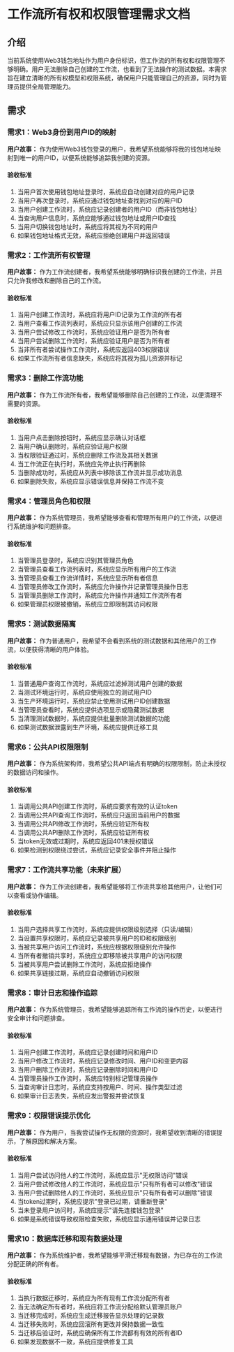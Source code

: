 # 工作流所有权和权限管理需求文档

## 介绍

当前系统使用Web3钱包地址作为用户身份标识，但工作流的所有权和权限管理不够明确。用户无法删除自己创建的工作流，也看到了无法操作的测试数据。本需求旨在建立清晰的所有权模型和权限系统，确保用户只能管理自己的资源，同时为管理员提供全局管理能力。

## 需求

### 需求1：Web3身份到用户ID的映射

**用户故事：** 作为使用Web3钱包登录的用户，我希望系统能够将我的钱包地址映射到唯一的用户ID，以便系统能够追踪我创建的资源。

#### 验收标准

1. 当用户首次使用钱包地址登录时，系统应自动创建对应的用户记录
2. 当用户再次登录时，系统应通过钱包地址查找到对应的用户ID
3. 当用户创建工作流时，系统应记录创建者的用户ID（而非钱包地址）
4. 当查询用户信息时，系统应能够通过钱包地址或用户ID查找
5. 当用户切换钱包地址时，系统应将其视为不同的用户
6. 如果钱包地址格式无效，系统应拒绝创建用户并返回错误

### 需求2：工作流所有权管理

**用户故事：** 作为工作流创建者，我希望系统能够明确标识我创建的工作流，并且只允许我修改和删除自己的工作流。

#### 验收标准

1. 当用户创建工作流时，系统应将用户ID记录为工作流的所有者
2. 当用户查看工作流列表时，系统应只显示该用户创建的工作流
3. 当用户尝试修改工作流时，系统应验证用户是否为所有者
4. 当用户尝试删除工作流时，系统应验证用户是否为所有者
5. 当非所有者尝试操作工作流时，系统应返回403权限错误
6. 如果工作流所有者信息缺失，系统应将其视为孤儿资源并标记

### 需求3：删除工作流功能

**用户故事：** 作为工作流所有者，我希望能够删除自己创建的工作流，以便清理不需要的资源。

#### 验收标准

1. 当用户点击删除按钮时，系统应显示确认对话框
2. 当用户确认删除时，系统应验证用户权限
3. 当权限验证通过时，系统应删除工作流及其相关数据
4. 当工作流正在执行时，系统应先停止执行再删除
5. 当删除成功时，系统应从列表中移除该工作流并显示成功消息
6. 如果删除失败，系统应显示错误信息并保持工作流不变

### 需求4：管理员角色和权限

**用户故事：** 作为系统管理员，我希望能够查看和管理所有用户的工作流，以便进行系统维护和问题排查。

#### 验收标准

1. 当管理员登录时，系统应识别其管理员角色
2. 当管理员查看工作流列表时，系统应显示所有用户的工作流
3. 当管理员查看工作流详情时，系统应显示所有者信息
4. 当管理员修改工作流时，系统应允许操作并记录管理员操作日志
5. 当管理员删除工作流时，系统应允许操作并通知工作流所有者
6. 如果管理员权限被撤销，系统应立即限制其访问权限

### 需求5：测试数据隔离

**用户故事：** 作为普通用户，我希望不会看到系统的测试数据和其他用户的工作流，以便获得清晰的用户体验。

#### 验收标准

1. 当普通用户查询工作流时，系统应过滤掉测试用户创建的数据
2. 当测试环境运行时，系统应使用独立的测试用户ID
3. 当生产环境运行时，系统应禁止使用测试用户ID创建数据
4. 当管理员查看时，系统应提供选项显示或隐藏测试数据
5. 当清理测试数据时，系统应提供批量删除测试数据的功能
6. 如果测试数据泄露到生产环境，系统应提供迁移工具

### 需求6：公共API权限限制

**用户故事：** 作为系统架构师，我希望公共API端点有明确的权限限制，防止未授权的数据访问和操作。

#### 验收标准

1. 当调用公共API创建工作流时，系统应要求有效的认证token
2. 当调用公共API查询工作流时，系统应只返回当前用户的数据
3. 当调用公共API修改工作流时，系统应验证所有权
4. 当调用公共API删除工作流时，系统应验证所有权
5. 当token无效或过期时，系统应返回401未授权错误
6. 如果检测到权限绕过尝试，系统应记录安全事件并阻止操作

### 需求7：工作流共享功能（未来扩展）

**用户故事：** 作为工作流创建者，我希望能够将工作流共享给其他用户，让他们可以查看或协作编辑。

#### 验收标准

1. 当用户选择共享工作流时，系统应提供权限级别选择（只读/编辑）
2. 当设置共享权限时，系统应记录被共享用户的ID和权限级别
3. 当被共享用户访问工作流时，系统应根据权限级别允许操作
4. 当所有者撤销共享时，系统应立即移除被共享用户的访问权限
5. 当被共享用户尝试删除工作流时，系统应拒绝操作
6. 如果共享链接过期，系统应自动撤销访问权限

### 需求8：审计日志和操作追踪

**用户故事：** 作为系统管理员，我希望能够追踪所有工作流的操作历史，以便进行安全审计和问题排查。

#### 验收标准

1. 当用户创建工作流时，系统应记录创建时间和用户ID
2. 当用户修改工作流时，系统应记录修改时间、用户ID和变更内容
3. 当用户删除工作流时，系统应记录删除时间和用户ID
4. 当管理员操作工作流时，系统应特别标记管理员操作
5. 当查询审计日志时，系统应支持按用户、时间、操作类型过滤
6. 如果审计日志丢失，系统应发出警报并尝试恢复

### 需求9：权限错误提示优化

**用户故事：** 作为用户，当我尝试操作无权限的资源时，我希望收到清晰的错误提示，了解原因和解决方案。

#### 验收标准

1. 当用户尝试访问他人的工作流时，系统应显示"无权限访问"错误
2. 当用户尝试修改他人的工作流时，系统应显示"只有所有者可以修改"错误
3. 当用户尝试删除他人的工作流时，系统应显示"只有所有者可以删除"错误
4. 当token过期时，系统应提示"登录已过期，请重新登录"
5. 当未登录用户访问时，系统应提示"请先连接钱包登录"
6. 如果是系统错误导致权限检查失败，系统应显示通用错误并记录日志

### 需求10：数据库迁移和现有数据处理

**用户故事：** 作为系统维护者，我希望能够平滑迁移现有数据，为已存在的工作流分配正确的所有者。

#### 验收标准

1. 当执行数据迁移时，系统应为所有现有工作流分配所有者
2. 当无法确定所有者时，系统应将工作流分配给默认管理员账户
3. 当迁移完成时，系统应生成迁移报告显示处理的记录数
4. 当迁移失败时，系统应回滚所有更改并保持数据一致性
5. 当迁移后验证时，系统应确保所有工作流都有有效的所有者ID
6. 如果发现数据不一致，系统应提供修复工具
